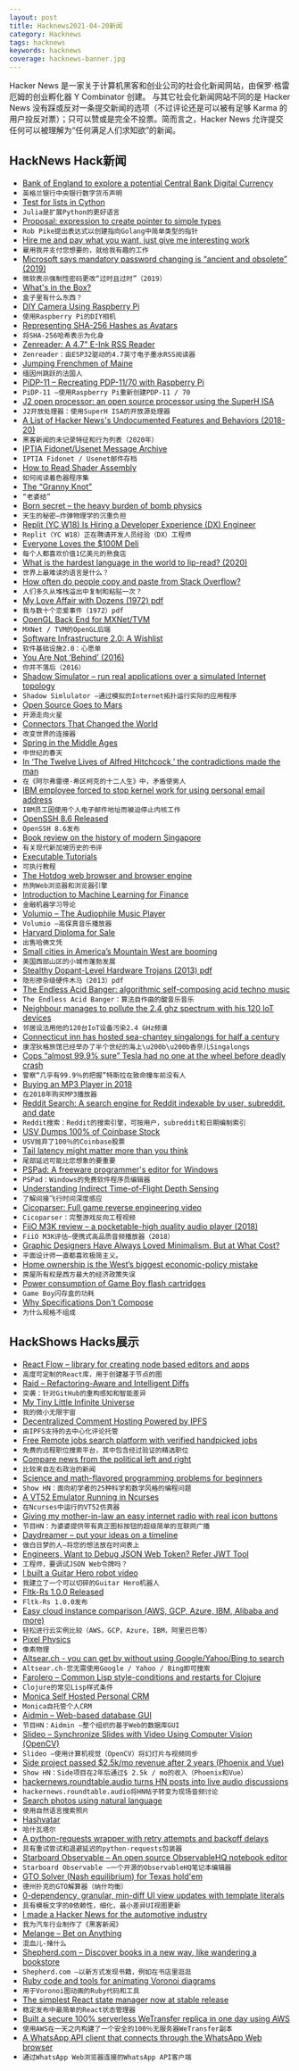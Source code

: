 ```yaml
---
layout: post
title: Hacknews2021-04-20新闻
category: Hacknews
tags: hacknews
keywords: hacknews
coverage: hacknews-banner.jpg
---
```


Hacker News 是一家关于计算机黑客和创业公司的社会化新闻网站，由保罗·格雷厄姆的创业孵化器 Y Combinator 创建。
与其它社会化新闻网站不同的是 Hacker News 没有踩或反对一条提交新闻的选项（不过评论还是可以被有足够 Karma 的用户投反对票）；只可以赞或是完全不投票。简而言之，Hacker News 允许提交任何可以被理解为“任何满足人们求知欲”的新闻。

## HackNews Hack新闻


- [Bank of England to explore a potential Central Bank Digital Currency](https://www.bankofengland.co.uk/news/2021/april/bank-of-england-statement-on-central-bank-digital-currency)
- `英格兰银行中央银行数字货币声明`
- [Test for lists in Cython](https://github.com/00sapo/cython_list_test)
- `Julia是扩展Python的更好语言`
- [Proposal: expression to create pointer to simple types](https://github.com/golang/go/issues/45624)
- `Rob Pike提出表达式以创建指向Golang中简单类型的指针`
- [Hire me and pay what you want, just give me interesting work](https://truzzi.me/hire-me-pay-what-you-want-interesting-work/)
- `雇用我并支付您想要的，就给我有趣的工作`
- [Microsoft says mandatory password changing is “ancient and obsolete” (2019)](https://arstechnica.com/information-technology/2019/06/microsoft-says-mandatory-password-changing-is-ancient-and-obsolete/)
- `微软表示强制性密码更改“过时且过时”（2019）`
- [What's in the Box?](https://fasterthanli.me/articles/whats-in-the-box)
- `盒子里有什么东西？`
- [DIY Camera Using Raspberry Pi](https://ruha.camera/)
- `使用Raspberry Pi的DIY相机`
- [Representing SHA-256 Hashes as Avatars](https://francoisbest.com/posts/2021/hashvatars?demo=Hello,%20Hacker%20News%21)
- `将SHA-256哈希表示为化身`
- [Zenreader: A 4.7" E-Ink RSS Reader](https://www.tnhh.net/posts/zenreader-4.7-in-rss-eink-reader.html)
- `Zenreader：由ESP32驱动的4.7英寸电子墨水RSS阅读器`
- [Jumping Frenchmen of Maine](https://en.wikipedia.org/wiki/Jumping_Frenchmen_of_Maine)
- `缅因州跳跃的法国人`
- [PiDP-11 – Recreating PDP-11/70 with Raspberry Pi](https://retroviator.com/2020/03/01/pidp-11/)
- `PiDP-11 –使用Raspberry Pi重新创建PDP-11 / 70`
- [J2 open processor: an open source processor using the SuperH ISA](https://j-core.org/)
- `J2开放处理器：使用SuperH ISA的开放源处理器`
- [A List of Hacker News's Undocumented Features and Behaviors (2018-20)](https://github.com/minimaxir/hacker-news-undocumented)
- `黑客新闻的未记录特征和行为列表（2020年）`
- [IPTIA Fidonet/Usenet Message Archive](http://www.ipingthereforeiam.com/bbs/msgs/)
- `IPTIA Fidonet / Usenet邮件存档`
- [How to Read Shader Assembly](https://interplayoflight.wordpress.com/2021/04/18/how-to-read-shader-assembly/)
- `如何阅读着色器程序集`
- [The “Granny Knot”](https://www.fieggen.com/shoelace/grannyknot.htm)
- `“老婆结”`
- [Born secret – the heavy burden of bomb physics](https://www.nature.com/articles/d41586-021-01024-9)
- `天生的秘密–炸弹物理学的沉重负担`
- [Replit (YC W18) Is Hiring a Developer Experience (DX) Engineer](https://jobs.lever.co/replit/93229770-4290-4436-bc40-6c513ffb3f72)
- `Replit（YC W18）正在聘请开发人员经验（DX）工程师`
- [Everyone Loves the $100M Deli](https://www.bloomberg.com/opinion/articles/2021-04-19/everyone-loves-the-100-million-new-jersey-deli-except-david-einhorn-knottrmb)
- `每个人都喜欢价值1亿美元的熟食店`
- [What is the hardest language in the world to lip-read? (2020)](https://www.atlasobscura.com/articles/lipreading-around-the-world)
- `世界上最难读的语言是什么？ `
- [How often do people copy and paste from Stack Overflow?](https://stackoverflow.blog/2021/04/19/how-often-do-people-actually-copy-and-paste-from-stack-overflow-now-we-know/)
- `人们多久从堆栈溢出中复制和粘贴一次？`
- [My Love Affair with Dozens (1972) pdf](http://www.dozenal.org/articles/DSA-MyLoveAffair.pdf)
- `我与数十个恋爱事件（1972）pdf`
- [OpenGL Back End for MXNet/TVM](https://phisiart.github.io/418-proj/)
- `MXNet / TVM的OpenGL后端`
- [Software Infrastructure 2.0: A Wishlist](https://erikbern.com/2021/04/19/software-infrastructure-2.0-a-wishlist.html)
- `软件基础设施2.0：心愿单`
- [You Are Not ‘Behind’ (2016)](https://zackkanter.com/2016/01/13/you-are-not-behind/)
- `你并不落后（2016）`
- [Shadow Simulator – run real applications over a simulated Internet topology](https://shadow.github.io/)
- `Shadow Simlulator –通过模拟的Internet拓扑运行实际的应用程序`
- [Open Source Goes to Mars](https://github.blog/2021-04-19-open-source-goes-to-mars/)
- `开源走向火星`
- [Connectors That Changed the World](https://outfunnel.com/connectors-that-changed-the-world/)
- `改变世界的连接器`
- [Spring in the Middle Ages](https://www.medievalists.net/2021/04/spring-middle-ages/)
- `中世纪的春天`
- [In ‘The Twelve Lives of Alfred Hitchcock,’ the contradictions made the man](https://www.washingtonpost.com/entertainment/books/alfred-hitchcock-edward-white-review/2021/04/12/1865aec6-9968-11eb-b28d-bfa7bb5cb2a5_story.html)
- `在《阿尔弗雷德·希区柯克的十二人生》中，矛盾使男人`
- [IBM employee forced to stop kernel work for using personal email address](https://git.kernel.org/pub/scm/linux/kernel/git/netdev/net.git/commit/?id=4acd47644ef1e1c8f8f5bc40b7cf1c5b9bcbbc4e)
- `IBM员工因使用个人电子邮件地址而被迫停止内核工作`
- [OpenSSH 8.6 Released](https://lwn.net/Articles/853445/)
- `OpenSSH 8.6发布`
- [Book review on the history of modern Singapore](https://www.lrb.co.uk/the-paper/v43/n06/thomas-meaney/the-bayswater-grocer)
- `有关现代新加坡历史的书评`
- [Executable Tutorials](https://github.com/dharmatech/executable-tutorials/blob/main/executable-tutorials.org)
- `可执行教程`
- [The Hotdog web browser and browser engine](https://github.com/danfragoso/thdwb)
- `热狗Web浏览器和浏览器引擎`
- [Introduction to Machine Learning for Finance](https://algofin.substack.com/p/ml-101-an-introduction)
- `金融机器学习导论`
- [Volumio – The Audiophile Music Player](https://volumio.org/)
- `Volumio –高保真音乐播放器`
- [Harvard Diploma for Sale](https://golliher.substack.com/p/renaissance-or-bust)
- `出售哈佛文凭`
- [Small cities in America’s Mountain West are booming](https://www.economist.com/united-states/2021/04/10/small-cities-in-americas-mountain-west-are-booming)
- `美国西部山区的小城市蓬勃发展`
- [Stealthy Dopant-Level Hardware Trojans (2013) pdf](https://www.iacr.org/archive/ches2013/80860203/80860203.pdf)
- `隐形掺杂级硬件木马（2013）pdf`
- [The Endless Acid Banger: algorithmic self-composing acid techno music](https://www.vitling.xyz/toys/acid-banger/)
- `The Endless Acid Banger：算法自作曲的酸音乐音乐`
- [Neighbour manages to pollute the 2.4 ghz spectrum with his 120 IoT devices](https://devrant.com/rants/4186069/dev-my-neighbours-have-so-many-fucking-iot-devices-that-they-basically-fuck-over)
- `邻居设法用他的120台IoT设备污染2.4 GHz频谱`
- [Connecticut inn has hosted sea-chantey singalongs for half a century](https://www.atlasobscura.com/articles/sea-shanty-new-england)
- `康涅狄格旅馆已经举办了半个世纪的海上\u200b\u200b香奈儿Singalongs`
- [Cops “almost 99.9% sure” Tesla had no one at the wheel before deadly crash](https://arstechnica.com/cars/2021/04/cops-almost-99-9-sure-tesla-had-no-one-at-the-wheel-before-deadly-crash/)
- `警察“几乎有99.9％的把握”特斯拉在致命撞车前没有人`
- [Buying an MP3 Player in 2018](https://www.techspot.com/article/1728-buying-an-mp3-player/)
- `在2018年购买MP3播放器`
- [Reddit Search: A search engine for Reddit indexable by user, subreddit, and date](https://camas.github.io/reddit-search/)
- `Reddit搜索：Reddit的搜索引擎，可按用户，subreddit和日期编制索引`
- [USV Dumps 100% of Coinbase Stock](https://www.sec.gov/Archives/edgar/data/0001679788/000120919121027149/xslF345X03/doc4.xml)
- `USV抛弃了100％的Coinbase股票`
- [Tail latency might matter more than you think](https://brooker.co.za/blog/2021/04/19/latency.html)
- `尾部延迟可能比您想象的要重要`
- [PSPad: A freeware programmer's editor for Windows](https://www.pspad.com/en/)
- `PSPad：Windows的免费软件程序员编辑器`
- [Understanding Indirect Time-of-Flight Depth Sensing](https://devblogs.microsoft.com/azure-depth-platform/understanding-indirect-tof-depth-sensing/)
- `了解间接飞行时间深度感应`
- [Cicoparser: Full game reverse engineering video](https://www.youtube.com/watch?v=4fAeUx8A-OE)
- `Cicoparser：完整游戏反向工程视频`
- [FiiO M3K review – a pocketable-high quality audio player (2018)](https://accessibleaudio.co/2018/12/27/fiio-m3k-review-a-pocketable-high-quality-audio-player/)
- `FiiO M3K评估–便携式高品质音频播放器（2018）`
- [Graphic Designers Have Always Loved Minimalism. But at What Cost?](https://eyeondesign.aiga.org/graphic-designers-have-always-loved-minimalism-but-at-what-cost/)
- `平面设计师一直都喜欢极简主义。`
- [Home ownership is the West’s biggest economic-policy mistake](https://www.economist.com/leaders/2020/01/16/home-ownership-is-the-wests-biggest-economic-policy-mistake)
- `房屋所有权是西方最大的经济政策失误`
- [Power consumption of Game Boy flash cartridges](https://gekkio.fi/blog/2021/power-consumption-of-game-boy-flash-cartridges/)
- `Game Boy闪存盒的功耗`
- [Why Specifications Don't Compose](https://www.hillelwayne.com/post/spec-composition/)
- `为什么规格不组成`


## HackShows Hacks展示

- [ React Flow – library for creating node based editors and apps](https://github.com/wbkd/react-flow)
- `高度可定制的React库，用于创建基于节点的图`
- [ Raid – Refactoring-Aware and Intelligent Diffs](https://github.com/rodrigo-brito/refactoring-aware-diff)
- `突袭：针对GitHub的重构感知和智能差异`
- [ My Tiny Little Infinite Universe](https://github.com/RobinLinus/my-tiny-little-infinite-universe)
- `我的微小无限宇宙`
- [ Decentralized Comment Hosting Powered by IPFS](https://komento.host)
- `由IPFS支持的去中心化评论托管`
- [ Free Remote jobs search platform with verified handpicked jobs](https://www.beefrii.com)
- `免费的远程职位搜索平台，其中包含经过验证的精选职位`
- [ Compare news from the political left and right](https://their.news)
- `比较来自左右政治的新闻`
- [ Science and math-flavored programming problems for beginners](https://projectlovelace.net/problems/)
- `Show HN：面向初学者的25种科学和数学风格的编程问题`
- [ A VT52 Emulator Running in Ncurses](https://github.com/TurkeyMcMac/vt52ish)
- `在Ncurses中运行的VT52仿真器`
- [ Giving my mother-in-law an easy internet radio with real icon buttons](http://bef.no/radio/)
- `节目HN：为婆婆提供带有真正图标按钮的超级简单的互联网广播`
- [ Daydreamer – put your ideas on a timeline](https://daydreamer.app)
- `做白日梦的人–将您的想法放在时间表上`
- [ Engineers, Want to Debug JSON Web Token? Refer JWT Tool](https://jwt.tool-kit.dev/)
- `工程师，要调试JSON Web令牌吗？`
- [ I built a Guitar Hero robot video](https://www.youtube.com/watch?v=htk6eXxpSNA)
- `我建立了一个可以切碎的Guitar Hero机器人`
- [ Fltk-Rs 1.0.0 Released](https://github.com/MoAlyousef/fltk-rs)
- `Fltk-Rs 1.0.0发布`
- [ Easy cloud instance comparison (AWS, GCP, Azure, IBM, Alibaba and more)](https://cloudoptimizer.io)
- `轻松进行云实例比较（AWS，GCP，Azure，IBM，阿里巴巴等）`
- [ Pixel Physics](https://victorribeiro.com/pixelPhysics/)
- `像素物理`
- [ Altsear.ch - you can get by without using Google/Yahoo/Bing to search](https://altsear.ch/)
- `Altsear.ch-您无需使用Google / Yahoo / Bing即可搜索`
- [ Farolero – Common Lisp style-conditions and restarts for Clojure](https://github.com/IGJoshua/farolero)
- `Clojure的常见Lisp样式条件`
- [ Monica Self Hosted Personal CRM](https://www.monicahq.com/)
- `Monica自托管个人CRM`
- [ Aidmin – Web-based database GUI](https://aidmin.io)
- `节目HN：Aidmin –整个组织的基于Web的数据库GUI`
- [ Slideo – Synchronize Slides with Video Using Computer Vision (OpenCV)](https://github.com/hediet/slideo/blob/master/README.md)
- `Slideo –使用计算机视觉（OpenCV）将幻灯片与视频同步`
- [ Side project passed $2.5k/mo revenue after 2 years (Phoenix and Vue)](item?id=26855726)
- `Show HN：Side项目在2年后通过$ 2.5k / mo的收入（Phoenix和Vue）`
- [ hackernews.roundtable.audio turns HN posts into live audio discussions](https://hackernews.roundtable.audio/)
- `hackernews.roundtable.audio将HN帖子转变为现场音频讨论`
- [ Search photos using natural language](https://github.com/haltakov/natural-language-image-search/)
- `使用自然语言搜索照片`
- [ Hashvatar](http://hashvatar.vercel.app)
- `哈什瓦塔尔`
- [ A python-requests wrapper with retry attempts and backoff delays](https://github.com/PatrickMurray/RequestsStampede)
- `具有重试尝试和退避延迟的python-requests包装器`
- [ Starboard Observable – An open source ObservableHQ notebook editor](https://starboard.gg/gz/open-source-observablehq-nfwK2VA)
- `Starboard Observable –一个开源的ObservableHQ笔记本编辑器`
- [ GTO Solver (Nash equilibrium) for Texas hold'em](https://asolver.xyz/)
- `德州扑克的GTO解算器（纳什均衡）`
- [ 0-dependency, granular, min-diff UI view updates with template literals](https://github.com/i5ik/trolley)
- `具有模板文字的0依赖性，细化，最小差异UI视图更新`
- [ I made a Hacker News for the automotive industry](https://autonews.io)
- `我为汽车行业制作了《黑客新闻》`
- [ Melange – Bet on Anything](https://www.melange.io/)
- `混血儿-赌什么`
- [ Shepherd.com – Discover books in a new way, like wandering a bookstore](https://shepherd.com/)
- `Shepherd.com –以新方式发现书籍，例如在书店里逛逛`
- [ Ruby code and tools for animating Voronoi diagrams](https://github.com/mike-bourgeous/mb-geometry)
- `用于Voronoi图动画的Ruby代码和工具`
- [ The simplest React state manager now at stable release](https://simpler-state.js.org)
- `稳定发布中最简单的React状态管理器`
- [ Built a secure 100% serverless WeTransfer replica in one day using AWS](https://zansfer.io)
- `使用AWS在一天之内构建了一个安全的100％无服务器WeTransfer副本`
- [ A WhatsApp API client that connects through the WhatsApp Web browser](https://github.com/pedroslopez/whatsapp-web.js)
- `通过WhatsApp Web浏览器连接的WhatsApp API客户端`

